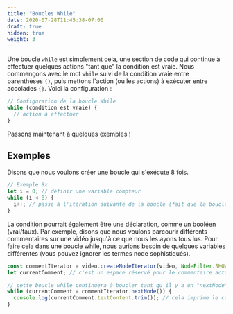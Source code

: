 ```yaml
---
title: "Boucles While"
date: 2020-07-28T11:45:38-07:00
draft: true
hidden: true
weight: 3
---
```


Une boucle `while` est simplement cela, une section de code qui continue à effectuer quelques actions "tant que" la condition est vraie. Nous commençons avec le mot `while` suivi de la condition vraie entre parenthèses `()`, puis mettons l'action (ou les actions) à exécuter entre accolades `{}`. Voici la configuration :

```javascript
// Configuration de la boucle While
while (condition est vraie) {
  // action à effectuer
}
```

Passons maintenant à quelques exemples !

## Exemples
Disons que nous voulons créer une boucle qui s'exécute 8 fois.

```javascript
// Exemple 8x
let i = 0; // définir une variable compteur
while (i < 8) {
  i++; // passe à l'itération suivante de la boucle (fait que la boucle s'exécute à nouveau dans cette partie)
}
```

La condition pourrait également être une déclaration, comme un booléen (vrai/faux). Par exemple, disons que nous voulons parcourir différents commentaires sur une vidéo jusqu'à ce que nous les ayons tous lus. Pour faire cela dans une boucle while, nous aurions besoin de quelques variables différentes (vous pouvez ignorer les termes node sophistiqués).

```javascript
const commentIterator = video.createNodeIterator(video, NodeFilter.SHOW_COMMENT) // c'est un moyen de passer d'un commentaire à l'autre sur la vidéo
let currentComment; // c'est un espace réservé pour le commentaire actuel

// cette boucle while continuera à boucler tant qu'il y a un "nextNode", ce qui est une autre façon de dire qu'il y a un autre commentaire après celui-ci
while (currentComment = commentIterator.nextNode()) {
  console.log(currentComment.textContent.trim()); // cela imprime le commentaire actuel pour que nous puissions le lire !
}
```